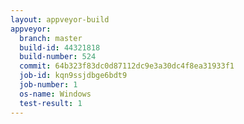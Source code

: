 ```yaml
---
layout: appveyor-build
appveyor:
  branch: master
  build-id: 44321818
  build-number: 524
  commit: 64b323f83dc0d87112dc9e3a30dc4f8ea31933f1
  job-id: kqn9ssjdbge6bdt9
  job-number: 1
  os-name: Windows
  test-result: 1
---
```

